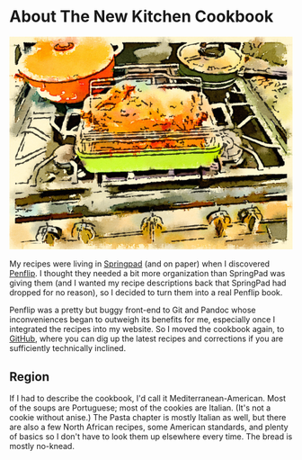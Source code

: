 # About The New Kitchen Cookbook

![duck with pots of soup and wild rice in background](../images/duck.png)

My recipes were living in [Springpad](https://en.wikipedia.org/wiki/Springpad) (and on paper) when I discovered [Penflip](http://web.archive.org/web/20200510044910/https://www.penflip.com/).  I thought they needed a bit more organization than SpringPad was giving them (and I wanted my recipe descriptions back that SpringPad had dropped for no reason), so I decided to turn them into a real Penflip book.

Penflip was a pretty but buggy front-end to Git and Pandoc whose inconveniences began to outweigh its benefits for me, especially once I integrated the recipes into my website.  So I moved the cookbook again, to [GitHub](https://github.com/mcdemarco/the-new-kitchen-cookbook/), where you can dig up the latest recipes and corrections if you are sufficiently technically inclined.

## Region

If I had to describe the cookbook, I'd call it Mediterranean-American.  Most of the soups are Portuguese; most of the cookies are Italian.  (It's not a cookie without anise.)  The Pasta chapter is mostly Italian as well, but there are also a few North African recipes, some American standards, and plenty of basics so I don't have to look them up elsewhere every time.  The bread is mostly no-knead.
